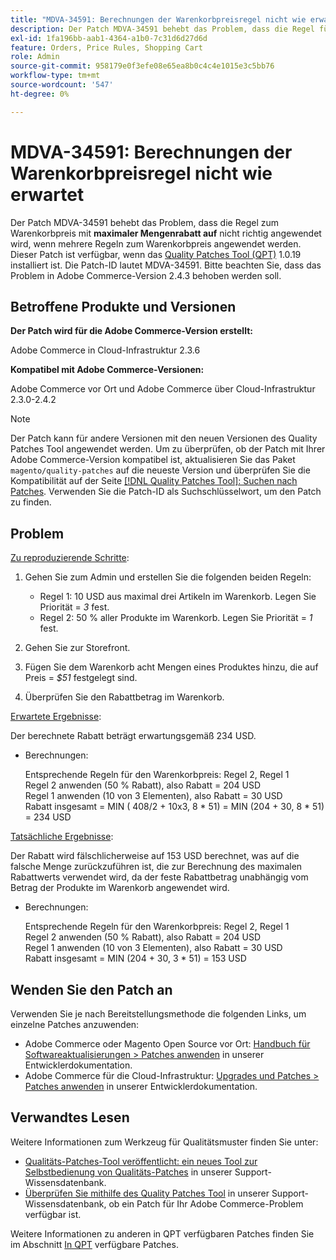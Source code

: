 ```yaml
---
title: "MDVA-34591: Berechnungen der Warenkorbpreisregel nicht wie erwartet"
description: Der Patch MDVA-34591 behebt das Problem, dass die Regel für den Warenkorbpreis mit **Höchster Mengenrabatt** nicht richtig funktioniert, wenn mehrere Regeln für Warenkorbpreise angewendet werden. Dieser Patch ist verfügbar, wenn das [Quality Patches Tool (QPT)](/help/announcements/adobe-commerce-announcements/magento-quality-patches-released-new-tool-to-self-serve-quality-patches.md) 1.0.19 installiert ist. Die Patch-ID lautet MDVA-34591. Bitte beachten Sie, dass das Problem in Adobe Commerce-Version 2.4.3 behoben werden soll.
exl-id: 1fa196bb-aab1-4364-a1b0-7c31d6d27d6d
feature: Orders, Price Rules, Shopping Cart
role: Admin
source-git-commit: 958179e0f3efe08e65ea8b0c4c4e1015e3c5bb76
workflow-type: tm+mt
source-wordcount: '547'
ht-degree: 0%

---
```


# MDVA-34591: Berechnungen der Warenkorbpreisregel nicht wie erwartet

Der Patch MDVA-34591 behebt das Problem, dass die Regel zum Warenkorbpreis mit **maximaler Mengenrabatt auf** nicht richtig angewendet wird, wenn mehrere Regeln zum Warenkorbpreis angewendet werden. Dieser Patch ist verfügbar, wenn das [Quality Patches Tool (QPT)](/help/announcements/adobe-commerce-announcements/magento-quality-patches-released-new-tool-to-self-serve-quality-patches.md) 1.0.19 installiert ist. Die Patch-ID lautet MDVA-34591. Bitte beachten Sie, dass das Problem in Adobe Commerce-Version 2.4.3 behoben werden soll.

## Betroffene Produkte und Versionen

**Der Patch wird für die Adobe Commerce-Version erstellt:**

Adobe Commerce in Cloud-Infrastruktur 2.3.6

**Kompatibel mit Adobe Commerce-Versionen:**

Adobe Commerce vor Ort und Adobe Commerce über Cloud-Infrastruktur 2.3.0-2.4.2

>[!NOTE]
>
>Der Patch kann für andere Versionen mit den neuen Versionen des Quality Patches Tool angewendet werden. Um zu überprüfen, ob der Patch mit Ihrer Adobe Commerce-Version kompatibel ist, aktualisieren Sie das Paket `magento/quality-patches` auf die neueste Version und überprüfen Sie die Kompatibilität auf der Seite [[!DNL Quality Patches Tool]: Suchen nach Patches](https://devdocs.magento.com/quality-patches/tool.html#patch-grid). Verwenden Sie die Patch-ID als Suchschlüsselwort, um den Patch zu finden.

## Problem

<u>Zu reproduzierende Schritte</u>:

1. Gehen Sie zum Admin und erstellen Sie die folgenden beiden Regeln:

   * Regel 1: 10 USD aus maximal drei Artikeln im Warenkorb. Legen Sie Priorität = *3* fest.
   * Regel 2: 50 % aller Produkte im Warenkorb. Legen Sie Priorität = *1* fest.

1. Gehen Sie zur Storefront.

1. Fügen Sie dem Warenkorb acht Mengen eines Produktes hinzu, die auf Preis = *$51* festgelegt sind.

1. Überprüfen Sie den Rabattbetrag im Warenkorb.

<u>Erwartete Ergebnisse</u>:

Der berechnete Rabatt beträgt erwartungsgemäß 234 USD.

* Berechnungen:

  Entsprechende Regeln für den Warenkorbpreis: Regel 2, Regel 1\
  Regel 2 anwenden (50 % Rabatt), also Rabatt = 204 USD\
  Regel 1 anwenden (10 von 3 Elementen), also Rabatt = 30 USD\
  Rabatt insgesamt = MIN ( 408/2 + 10x3, 8 &#42; 51) = MIN (204 + 30, 8 &#42; 51) = 234 USD

<u>Tatsächliche Ergebnisse</u>:

Der Rabatt wird fälschlicherweise auf 153 USD berechnet, was auf die falsche Menge zurückzuführen ist, die zur Berechnung des maximalen Rabattwerts verwendet wird, da der feste Rabattbetrag unabhängig vom Betrag der Produkte im Warenkorb angewendet wird.

* Berechnungen:

  Entsprechende Regeln für den Warenkorbpreis: Regel 2, Regel 1\
  Regel 2 anwenden (50 % Rabatt), also Rabatt = 204 USD\
  Regel 1 anwenden (10 von 3 Elementen), also Rabatt = 30 USD\
  Rabatt insgesamt = MIN (204 + 30, 3 &#42; 51) = 153 USD

## Wenden Sie den Patch an

Verwenden Sie je nach Bereitstellungsmethode die folgenden Links, um einzelne Patches anzuwenden:

* Adobe Commerce oder Magento Open Source vor Ort: [Handbuch für Softwareaktualisierungen > Patches anwenden](https://devdocs.magento.com/guides/v2.4/comp-mgr/patching/mqp.html) in unserer Entwicklerdokumentation.
* Adobe Commerce für die Cloud-Infrastruktur: [Upgrades und Patches > Patches anwenden](https://devdocs.magento.com/cloud/project/project-patch.html) in unserer Entwicklerdokumentation.

## Verwandtes Lesen

Weitere Informationen zum Werkzeug für Qualitätsmuster finden Sie unter:

* [Qualitäts-Patches-Tool veröffentlicht: ein neues Tool zur Selbstbedienung von Qualitäts-Patches](/help/announcements/adobe-commerce-announcements/magento-quality-patches-released-new-tool-to-self-serve-quality-patches.md) in unserer Support-Wissensdatenbank.
* [Überprüfen Sie mithilfe des Quality Patches Tool](/help/support-tools/patches-available-in-qpt-tool/check-patch-for-magento-issue-with-magento-quality-patches.md) in unserer Support-Wissensdatenbank, ob ein Patch für Ihr Adobe Commerce-Problem verfügbar ist.

Weitere Informationen zu anderen in QPT verfügbaren Patches finden Sie im Abschnitt [In QPT](https://support.magento.com/hc/en-us/sections/360010506631-Patches-available-in-MQP-tool-) verfügbare Patches.
